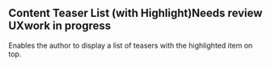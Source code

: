  <h2>Content Teaser List (with Highlight)<span class="status review">Needs review UX</span><span class="status in-progress">work in progress</span></h2>

Enables the author to display a list of teasers with the highlighted item on top.